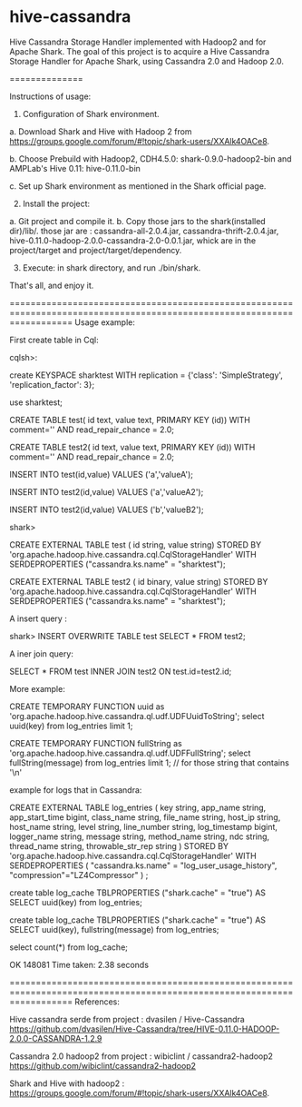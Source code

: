 hive-cassandra
==============

Hive Cassandra Storage Handler implemented with Hadoop2 and for Apache Shark.
The goal of this project is to acquire a Hive Cassandra Storage Handler for Apache Shark, using Cassandra 2.0 and Hadoop 2.0.


==============

Instructions of usage:

1. Configuration of Shark environment.

  a. Download Shark and Hive with Hadoop 2 from https://groups.google.com/forum/#!topic/shark-users/XXAlk4OACe8.

  b. Choose Prebuild with Hadoop2, CDH4.5.0: shark-0.9.0-hadoop2-bin  and   AMPLab's Hive 0.11: hive-0.11.0-bin
                                        
  c. Set up Shark environment as mentioned in the Shark official page.


2. Install the project:

  a. Git project and compile it.
  b. Copy those jars to the shark(installed dir)/lib/. those jar are : cassandra-all-2.0.4.jar, cassandra-thrift-2.0.4.jar,  hive-0.11.0-hadoop-2.0.0-cassandra-2.0-0.0.1.jar, whick are in the project/target and project/target/dependency.
     
     
3. Execute: in shark directory, and run ./bin/shark.


That's all, and enjoy it.

========================================================================================================================
Usage example:

First create table in Cql:

cqlsh>:

create KEYSPACE sharktest WITH replication = {'class': 'SimpleStrategy', 'replication_factor': 3};

use sharktest;

CREATE TABLE test(
    id text,
    value text,
    PRIMARY KEY (id))
WITH comment='' AND read_repair_chance = 2.0;

CREATE TABLE test2(
    id text,
    value text,
    PRIMARY KEY (id))
WITH comment='' AND read_repair_chance = 2.0;


INSERT INTO test(id,value)
VALUES ('a','valueA');

INSERT INTO test2(id,value)
VALUES ('a','valueA2');

INSERT INTO test2(id,value)
VALUES ('b','valueB2');

shark>

CREATE EXTERNAL TABLE test
    ( id string,
  value  string) STORED BY
    'org.apache.hadoop.hive.cassandra.cql.CqlStorageHandler'
    WITH SERDEPROPERTIES ("cassandra.ks.name" = "sharktest");

CREATE EXTERNAL TABLE test2
    ( id binary,
  value  string) STORED BY
    'org.apache.hadoop.hive.cassandra.cql.CqlStorageHandler'
    WITH SERDEPROPERTIES ("cassandra.ks.name" = "sharktest");


 A insert query :
 
 shark> INSERT OVERWRITE TABLE test
        SELECT * FROM test2;
        
 A iner join query:
 
 SELECT * FROM test
 INNER JOIN test2
 ON test.id=test2.id;

More example:

CREATE TEMPORARY FUNCTION uuid  as 'org.apache.hadoop.hive.cassandra.ql.udf.UDFUuidToString';
select uuid(key) from log_entries limit 1;

CREATE TEMPORARY FUNCTION fullString  as 'org.apache.hadoop.hive.cassandra.ql.udf.UDFFullString';
select fullString(message) from log_entries limit 1;
// for those string that contains '\n'

example for logs that in Cassandra:

CREATE EXTERNAL TABLE log_entries (
  key string,
  app_name string,
  app_start_time bigint,
  class_name string,
  file_name string,
  host_ip string,
  host_name string,
  level string,
  line_number string,
  log_timestamp bigint,
  logger_name string,
  message string,
  method_name string,
  ndc string,
  thread_name string,
  throwable_str_rep string
)  STORED BY
    'org.apache.hadoop.hive.cassandra.cql.CqlStorageHandler'
    WITH SERDEPROPERTIES (
"cassandra.ks.name" = "log_user_usage_history",
"compression"="LZ4Compressor"
) ;

create table log_cache TBLPROPERTIES ("shark.cache" = "true") AS SELECT uuid(key) from log_entries;

create table log_cache TBLPROPERTIES ("shark.cache" = "true") AS SELECT uuid(key), fullstring(message) from log_entries;

select count(*) from log_cache;

OK
148081
Time taken: 2.38 seconds



========================================================================================================================
References:

Hive cassandra serde from project : dvasilen / Hive-Cassandra
https://github.com/dvasilen/Hive-Cassandra/tree/HIVE-0.11.0-HADOOP-2.0.0-CASSANDRA-1.2.9
                          
Cassandra 2.0 hadoop2 from project :  wibiclint / cassandra2-hadoop2
https://github.com/wibiclint/cassandra2-hadoop2                                      
                       
Shark and Hive with hadoop2 : https://groups.google.com/forum/#!topic/shark-users/XXAlk4OACe8.

